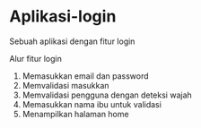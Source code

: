 # Aplikasi-login
Sebuah aplikasi dengan fitur login

Alur fitur login
1. Memasukkan email dan password
2. Memvalidasi masukkan
3. Memvalidasi pengguna dengan deteksi wajah
4. Memasukkan nama ibu untuk validasi
5. Menampilkan halaman home
